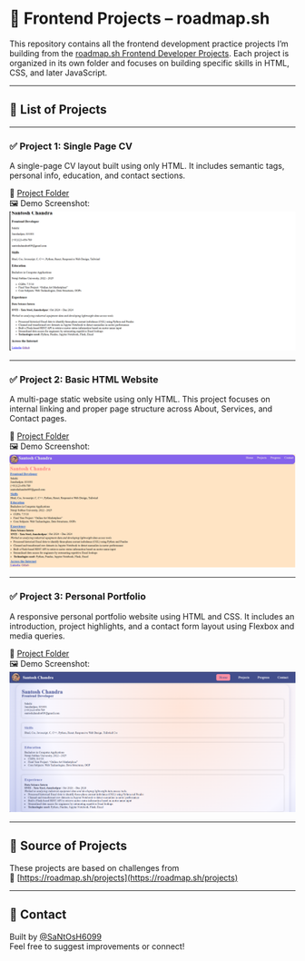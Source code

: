 # 🚀 Frontend Projects – roadmap.sh

This repository contains all the frontend development practice projects I’m building from the [roadmap.sh Frontend Developer Projects](https://roadmap.sh/projects). Each project is organized in its own folder and focuses on building specific skills in HTML, CSS, and later JavaScript.

---

## 📁 List of Projects

---

### ✅ Project 1: Single Page CV

A single-page CV layout built using only HTML. It includes semantic tags, personal info, education, and contact sections.

📂 [Project Folder](./Project%201%20Single%20Page%20CV)  
🖼️ Demo Screenshot:  
![Demo](./Project%201%20Single%20Page%20CV/assets/demo.png)

---

### ✅ Project 2: Basic HTML Website

A multi-page static website using only HTML. This project focuses on internal linking and proper page structure across About, Services, and Contact pages.

📂 [Project Folder](./Project%202%20Basic%20Html%20Website)  
🖼️ Demo Screenshot:  
![Demo](./Project%202%20Basic%20Html%20Website/assets/demo.png)

---

### ✅ Project 3: Personal Portfolio

A responsive personal portfolio website using HTML and CSS. It includes an introduction, project highlights, and a contact form layout using Flexbox and media queries.

📂 [Project Folder](./Project%203%20Personal%20portfolio)  
🖼️ Demo Screenshot:  
![Demo](./Project%203%20Personal%20portfolio/assets/demo.png)

---

## 📌 Source of Projects

These projects are based on challenges from  
🔗 [https://roadmap.sh/projects](https://roadmap.sh/projects)

---

## 📮 Contact

Built by [@SaNtOsH6099](https://github.com/SaNtOsH6099)  
Feel free to suggest improvements or connect!
